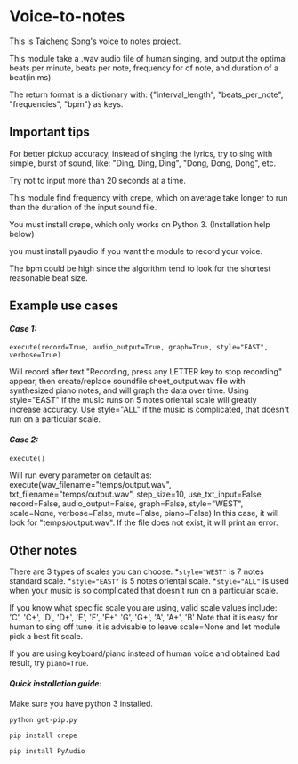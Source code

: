 # **Voice-to-notes**
This is Taicheng Song's voice to notes project.

This module take a .wav audio file of human singing, and output the optimal beats per minute, beats per note, frequency for of note, and duration of a beat(in ms).

The return format is a dictionary with: {"interval_length", "beats_per_note", "frequencies", "bpm"} as keys.


## **Important tips**
For better pickup accuracy, instead of singing the lyrics, try to sing with simple, burst of sound, like: "Ding, Ding, Ding", "Dong, Dong, Dong", etc. 

Try not to input more than 20 seconds at a time. 

This module find frequency with crepe, which on average take longer to run than the duration of the input sound file.

You must install crepe, which only works on Python 3. (Installation help below)

you must install pyaudio if you want the module to record your voice.

The bpm could be high since the algorithm tend to look for the shortest reasonable beat size. 


## **Example use cases**
#### *Case 1:*
`execute(record=True, audio_output=True, graph=True, style="EAST", verbose=True)`

Will record after text "Recording, press any LETTER key to stop recording" appear, then create/replace soundfile sheet_output.wav file with synthesized piano notes, and will graph the data over time. Using style="EAST" if the music runs on 5 notes oriental scale will greatly increase accuracy. Use style="ALL" if the music is complicated, that doesn't run on a particular scale. 
    
#### *Case 2:*
`execute()`

Will run every parameter on default as: 
execute(wav_filename="temps/output.wav", txt_filename="temps/output.wav", step_size=10, use_txt_input=False, record=False, audio_output=False, graph=False, style="WEST", scale=None, verbose=False, mute=False, piano=False)
In this case, it will look for "temps/output.wav". If the file does not exist, it will print an error. 


## **Other notes**
There are 3 types of scales you can choose. 
*`style="WEST"` is 7 notes standard scale.
*`style="EAST"` is 5 notes oriental scale.
*`style="ALL"` is used when your music is so complicated that doesn't run on a particular scale.

If you know what specific scale you are using, valid scale values include:
'C', 'C+', 'D', 'D+', 'E', 'F', 'F+', 'G', 'G+', 'A', 'A+', 'B'
Note that it is easy for human to sing off tune, it is advisable to leave scale=None and let module pick a best fit scale.

If you are using keyboard/piano instead of human voice and obtained bad result, try `piano=True`. 

#### *Quick installation guide:*
Make sure you have python 3 installed.

`python get-pip.py`

`pip install crepe`

`pip install PyAudio`
